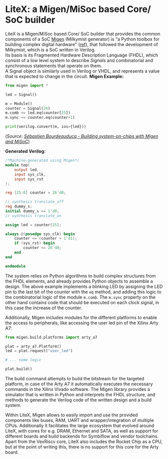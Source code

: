# LiteX: a Migen/MiSoc based Core/ SoC builder

LiteX is a Migen/MiSoc based Core/ SoC builder that provides the common components of a SoC
[Migen](https://github.com/m-labs/migen) (Milkymist generator) is "a Python toolbox for building complex digital hardware" ([ref](https://github.com/m-labs/migen)), that followed the development of Milkymist, which is a SoC written in Verilog.  
Its basis is its Fragmented Hardware Description Language (FHDL), which consist of a low level system to describe *Signals* and combinatorial and synchronous statements that operate on them.  
A Signal object is similarly used in Verilog or VHDL, and represents a value that is expected to change in the circuit.
**Migen Example:**

```py
from migen import *

led = Signal()

m = Module()
counter = Signal(26)
m.comb += led.eq(counter[25])
m.sync += counter.eq(counter+1)

print(verilog.convert(m, ios={led}))
```

(*Source: [Sébastien Bourdeauducq - Building system-on-chips with Migen and MiSoC](https://archive.fosdem.org/2016/schedule/event/migen_misoc/)*)

**Generated Verilog:**

```verilog
/*Machine-generated using Migen*/
module top(
    output led,
    input sys_clk,
    input sys_rst
);

reg [25:0] counter = 26'd0;

// synthesis translate_off
reg dummy_s;
initial dummy_s <= 1'd0;
// synthesis translate_on

assign led = counter[25];

always @(posedge sys_clk) begin
    counter <= (counter + 1'd1);
    if (sys_rst) begin
        counter <= 26'd0;
    end
end

endmodule
```

The system relies on Python algorithms to build complex structures from the FHDL elements, and already provides Python objects to assemble a design. The above example implements a blinking LED by assigning the LED pin to the last bit of the counter with the `eq` method, and adding this logic to the combinatorial logic of the module `m.comb`. The `m.sync` property on the other hand contains code that should be executed on each clock signal, in this case the increase of the counter.

Additionally, Migen includes modules for the different platforms to enable the access to peripherals, like accessing the user led pin of the Xilinx Arty A7:

```py
from migen.build.platforms import arty_a7

plat = arty_a7.Platform()
led = plat.request("user_led")

# ... some logic

plat.build()
```

The build command attempts to build the bitstream for the targeted platform, in case of the Arty A7 it automatically executes the necessary commands in the Xilinx Vivado software.
The Migen library provides a simulator that is written in Python and interprets the FHDL structure, and methods to generate the Verilog code of the written design and a build system.

Within LiteX, Migen allows to easily import and use the provided components like buses, RAM, UART and wrapper/integration of multiple CPUs. Additionally it facilitates the large ecosystem that evolved around LiteX, with cores for e.g. DRAM, Ethernet and SATA, as well as support for different boards and build backends for Symbiflow and vendor toolchains.
Apart from the VexRiscv core, LiteX also includes the Rocket Chip as a CPU, but at the point of writing this, there is no support for this core for the Arty board.
